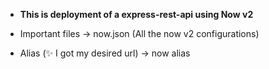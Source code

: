 - **This is deployment of a express-rest-api using Now v2**

- Important files
  -> now.json (All the now v2 configurations)
- Alias (:sparkles: I got my desired url)
  -> now alias <generated-now-url> <url-which-you-want>
